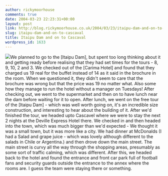 ```yaml
---
author: rickymoorhouse
comments: true
date: 2004-03-23 22:23:31+00:00
layout: post
link: http://blog.rickymoorhouse.co.uk/2004/03/23/itaipu-dam-and-on-to-cascaval/
slug: itaipu-dam-and-on-to-cascaval
title: Itaipu Dam and on to Cascaval
wordpress_id: 1633
---
```


![](/resize.asp?width=150&path=/ricky/blogfiles/dam.jpg)We planned to go to the [Itaipu Dam], but spent too long thinking about it and getting ready before realising that they had set times for the tours - 8, 9, 10, 2 and 3.
We checked out of the [Carima Hotel] and found that they charged us 19 real for the buffet instead of 14 as it said in the brochure in the room. When we questioned it, they didn't seem to care that the brochure was wrong but that the price was 19 no matter what. Also some how they manage to run the hotel without a manager on Tuesdays!
After checking out, we went to the supermarket and then on to have lunch near the dam before waiting for it to open. After lunch, we went on the free tour of the [Itaipu Dam]  - which was well worth going on, it's an incredible size construction, and interesting to hear about the building of it. After we'd finished the tour, we headed upto Cascavel where we were to stay the next 2 nights at the Deville Express Hotel there. We checked in and then headed into the town, which was much bigger than we'd expected - We thought it was a small town, but it was more like a city. We had dinner at McDonalds (I had a Salad and grape juice - which was lovely although different to the salads in Chile or Argentina.) and then drove down the main street. The main street is curvy all the way through the shopping areas, presumably as some sort of traffic calming, which was different. After this, we headed back to the hotel and found the entrance and front car park full of football fans and security guards outside the entrance to the annex where the rooms are. I guess the team were staying there or something.
